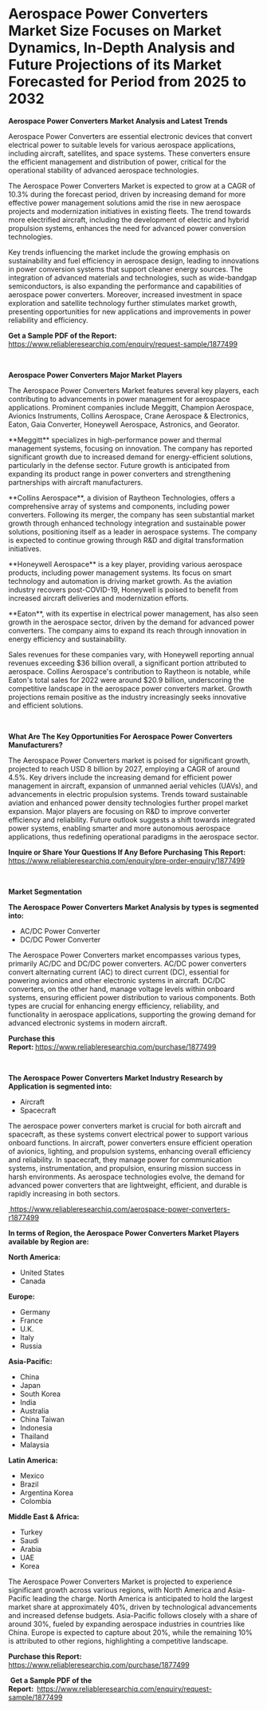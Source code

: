 <p><h1>Aerospace Power Converters Market Size Focuses on Market Dynamics, In-Depth Analysis and Future Projections of its Market Forecasted for Period from 2025 to 2032</h1></p><p><strong>Aerospace Power Converters Market Analysis and Latest Trends</strong></p>
<p><p>Aerospace Power Converters are essential electronic devices that convert electrical power to suitable levels for various aerospace applications, including aircraft, satellites, and space systems. These converters ensure the efficient management and distribution of power, critical for the operational stability of advanced aerospace technologies.</p><p>The Aerospace Power Converters Market is expected to grow at a CAGR of 10.3% during the forecast period, driven by increasing demand for more effective power management solutions amid the rise in new aerospace projects and modernization initiatives in existing fleets. The trend towards more electrified aircraft, including the development of electric and hybrid propulsion systems, enhances the need for advanced power conversion technologies.</p><p>Key trends influencing the market include the growing emphasis on sustainability and fuel efficiency in aerospace design, leading to innovations in power conversion systems that support cleaner energy sources. The integration of advanced materials and technologies, such as wide-bandgap semiconductors, is also expanding the performance and capabilities of aerospace power converters. Moreover, increased investment in space exploration and satellite technology further stimulates market growth, presenting opportunities for new applications and improvements in power reliability and efficiency.</p></p>
<p><strong>Get a Sample PDF of the Report:&nbsp;</strong> <a href="https://www.reliableresearchiq.com/enquiry/request-sample/1877499?utm_campaign=1134&utm_medium=2&utm_source=Github&utm_content=ia&utm_term=12042025&utm_id=aerospace-power-converters">https://www.reliableresearchiq.com/enquiry/request-sample/1877499</a></p>
<p>&nbsp;</p>
<p><strong>Aerospace Power Converters Major Market Players</strong></p>
<p><p>The Aerospace Power Converters Market features several key players, each contributing to advancements in power management for aerospace applications. Prominent companies include Meggitt, Champion Aerospace, Avionics Instruments, Collins Aerospace, Crane Aerospace & Electronics, Eaton, Gaia Converter, Honeywell Aerospace, Astronics, and Georator.</p><p>**Meggitt** specializes in high-performance power and thermal management systems, focusing on innovation. The company has reported significant growth due to increased demand for energy-efficient solutions, particularly in the defense sector. Future growth is anticipated from expanding its product range in power converters and strengthening partnerships with aircraft manufacturers.</p><p>**Collins Aerospace**, a division of Raytheon Technologies, offers a comprehensive array of systems and components, including power converters. Following its merger, the company has seen substantial market growth through enhanced technology integration and sustainable power solutions, positioning itself as a leader in aerospace systems. The company is expected to continue growing through R&D and digital transformation initiatives.</p><p>**Honeywell Aerospace** is a key player, providing various aerospace products, including power management systems. Its focus on smart technology and automation is driving market growth. As the aviation industry recovers post-COVID-19, Honeywell is poised to benefit from increased aircraft deliveries and modernization efforts.</p><p>**Eaton**, with its expertise in electrical power management, has also seen growth in the aerospace sector, driven by the demand for advanced power converters. The company aims to expand its reach through innovation in energy efficiency and sustainability.</p><p>Sales revenues for these companies vary, with Honeywell reporting annual revenues exceeding $36 billion overall, a significant portion attributed to aerospace. Collins Aerospace's contribution to Raytheon is notable, while Eaton's total sales for 2022 were around $20.9 billion, underscoring the competitive landscape in the aerospace power converters market. Growth projections remain positive as the industry increasingly seeks innovative and efficient solutions.</p></p>
<p>&nbsp;</p>
<p><strong>What Are The Key Opportunities For Aerospace Power Converters Manufacturers?</strong></p>
<p><p>The Aerospace Power Converters market is poised for significant growth, projected to reach USD 8 billion by 2027, employing a CAGR of around 4.5%. Key drivers include the increasing demand for efficient power management in aircraft, expansion of unmanned aerial vehicles (UAVs), and advancements in electric propulsion systems. Trends toward sustainable aviation and enhanced power density technologies further propel market expansion. Major players are focusing on R&D to improve converter efficiency and reliability. Future outlook suggests a shift towards integrated power systems, enabling smarter and more autonomous aerospace applications, thus redefining operational paradigms in the aerospace sector.</p></p>
<p><strong>Inquire or Share Your Questions If Any Before Purchasing This Report:</strong> <a href="https://www.reliableresearchiq.com/enquiry/pre-order-enquiry/1877499?utm_campaign=1134&utm_medium=2&utm_source=Github&utm_content=ia&utm_term=12042025&utm_id=aerospace-power-converters">https://www.reliableresearchiq.com/enquiry/pre-order-enquiry/1877499</a></p>
<p>&nbsp;</p>
<p><strong>Market Segmentation</strong></p>
<p><strong>The Aerospace Power Converters Market Analysis by types is segmented into:</strong></p>
<p><ul><li>AC/DC Power Converter</li><li>DC/DC Power Converter</li></ul></p>
<p><p>The Aerospace Power Converters market encompasses various types, primarily AC/DC and DC/DC power converters. AC/DC power converters convert alternating current (AC) to direct current (DC), essential for powering avionics and other electronic systems in aircraft. DC/DC converters, on the other hand, manage voltage levels within onboard systems, ensuring efficient power distribution to various components. Both types are crucial for enhancing energy efficiency, reliability, and functionality in aerospace applications, supporting the growing demand for advanced electronic systems in modern aircraft.</p></p>
<p><strong>Purchase this Report:&nbsp;</strong><a href="https://www.reliableresearchiq.com/purchase/1877499?utm_campaign=1134&utm_medium=2&utm_source=Github&utm_content=ia&utm_term=12042025&utm_id=aerospace-power-converters">https://www.reliableresearchiq.com/purchase/1877499</a></p>
<p>&nbsp;</p>
<p><strong>The Aerospace Power Converters Market Industry Research by Application is segmented into:</strong></p>
<p><ul><li>Aircraft</li><li>Spacecraft</li></ul></p>
<p><p>The aerospace power converters market is crucial for both aircraft and spacecraft, as these systems convert electrical power to support various onboard functions. In aircraft, power converters ensure efficient operation of avionics, lighting, and propulsion systems, enhancing overall efficiency and reliability. In spacecraft, they manage power for communication systems, instrumentation, and propulsion, ensuring mission success in harsh environments. As aerospace technologies evolve, the demand for advanced power converters that are lightweight, efficient, and durable is rapidly increasing in both sectors.</p></p>
<p><a href="https://www.reliableresearchiq.com/aerospace-power-converters-r1877499?utm_campaign=1134&utm_medium=2&utm_source=Github&utm_content=ia&utm_term=12042025&utm_id=aerospace-power-converters">&nbsp;https://www.reliableresearchiq.com/aerospace-power-converters-r1877499</a></p>
<p><strong>In terms of Region, the Aerospace Power Converters Market Players available by Region are:</strong></p>
<p>
    <p> <strong> North America: </strong>
        <ul>
            <li>United States</li>
            <li>Canada</li>
        </ul>
        </p> 
    <p> <strong> Europe: </strong>
        <ul>
            <li>Germany</li>
            <li>France</li>
            <li>U.K.</li>
            <li>Italy</li>
            <li>Russia</li>
        </ul>
        </p> 
    <p> <strong> Asia-Pacific: </strong>
        <ul>
            <li>China</li>
            <li>Japan</li>
            <li>South Korea</li>
            <li>India</li>
            <li>Australia</li>
            <li>China Taiwan</li>
            <li>Indonesia</li>
            <li>Thailand</li>
            <li>Malaysia</li>
        </ul>
        </p> 
    <p> <strong> Latin America: </strong>
        <ul>
            <li>Mexico</li>
            <li>Brazil</li>
            <li>Argentina Korea</li>
            <li>Colombia</li>
        </ul>
        </p> 
    <p> <strong> Middle East & Africa: </strong>
        <ul>
            <li>Turkey</li>
            <li>Saudi</li>
            <li>Arabia</li>
            <li>UAE</li>
            <li>Korea</li>
        </ul>
    </p>
    </p>
<p><p>The Aerospace Power Converters Market is projected to experience significant growth across various regions, with North America and Asia-Pacific leading the charge. North America is anticipated to hold the largest market share at approximately 40%, driven by technological advancements and increased defense budgets. Asia-Pacific follows closely with a share of around 30%, fueled by expanding aerospace industries in countries like China. Europe is expected to capture about 20%, while the remaining 10% is attributed to other regions, highlighting a competitive landscape.</p></p>
<p><strong>Purchase this Report: </strong><a href="https://www.reliableresearchiq.com/purchase/1877499?utm_campaign=1134&utm_medium=2&utm_source=Github&utm_content=ia&utm_term=12042025&utm_id=aerospace-power-converters">https://www.reliableresearchiq.com/purchase/1877499</a></p>
<p>&nbsp;<strong>Get a Sample PDF of the Report:&nbsp;&nbsp;</strong><a href="https://www.reliableresearchiq.com/enquiry/request-sample/1877499?utm_campaign=1134&utm_medium=2&utm_source=Github&utm_content=ia&utm_term=12042025&utm_id=aerospace-power-converters">https://www.reliableresearchiq.com/enquiry/request-sample/1877499</a></p>
<p><strong></strong></p>
<p><p></p><p></p><p></p></p>